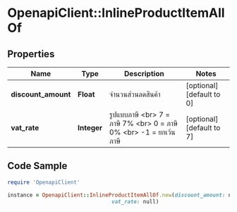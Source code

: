 # OpenapiClient::InlineProductItemAllOf

## Properties

Name | Type | Description | Notes
------------ | ------------- | ------------- | -------------
**discount_amount** | **Float** | จำนวนส่วนลดสินค้า | [optional] [default to 0]
**vat_rate** | **Integer** | รูปแบบภาษี &lt;br&gt; 7 &#x3D; ภาษี 7% &lt;br&gt; 0 &#x3D; ภาษี 0% &lt;br&gt; -1 &#x3D; ยกเว้นภาษี | [optional] [default to 7]

## Code Sample

```ruby
require 'OpenapiClient'

instance = OpenapiClient::InlineProductItemAllOf.new(discount_amount: null,
                                 vat_rate: null)
```


